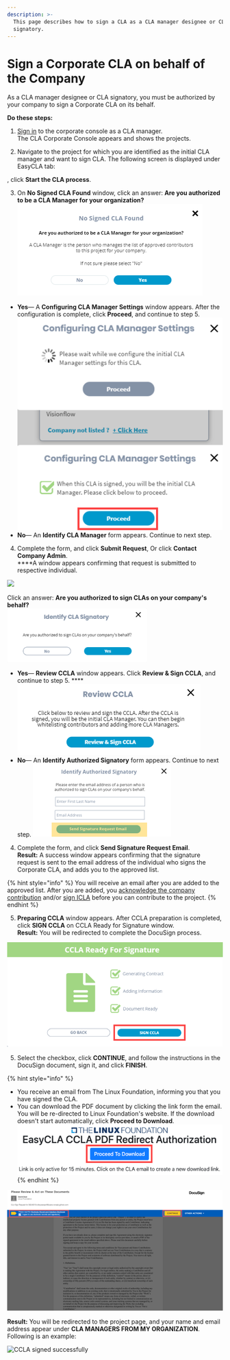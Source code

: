 ```yaml
---
description: >-
  This page describes how to sign a CLA as a CLA manager designee or CLA
  signatory.
---
```


# Sign a Corporate CLA on behalf of the Company

As a CLA manager designee or CLA signatory, you must be authorized by your company to sign a Corporate CLA on its behalf.

**Do these steps:**

1. [Sign in](sign-in-to-the-cla-corporate-console.md) to the corporate console as a CLA manager.  
The CLA Corporate Console appears and shows the projects.

2. Navigate to the project for which you are  identified as the initial CLA manager and want to sign CLA. The following screen is displayed under EasyCLA tab:



, click **Start the CLA process**.



3.  On **No Signed CLA Found** window, click an answer: **Are you authorized to be a CLA Manager for your organization?**   
 ![](../../../.gitbook/assets/no-signed-cla-found.png) 

* **Yes**— A **Configuring CLA Manager Settings** window appears. After the configuration is complete, click **Proceed**, and continue to step 5.  ![](../../../.gitbook/assets/configuring-cla-manager-settings.png)  
* **No**— An **Identify CLA Manager** form appears. Continue to next step.

4. Complete the form, and click **Submit Request**, Or click **Contact Company Admin**.   
****A window appears confirming that request is submitted to respective individual.

![](https://gblobscdn.gitbook.com/assets%2F-M2DCN9UgoRgMEkgnLyP%2F-MA0-8_cL605eCKF8NMT%2F-MA09I70o1IZiY1mGvUc%2Fidentify%20cla%20manager.png?alt=media&token=04b1fb4f-b291-41a2-a8f9-3b5390c44250)















Click an answer: **Are you authorized to sign CLAs on your company's behalf?**  
 ![](../../../.gitbook/assets/identify-cla-signatory.png) 

* **Yes**— **Review CCLA** window appears. Click **Review & Sign CCLA**, and continue to step 5.  ****![](../../../.gitbook/assets/review-ccla.png) 
* **No**— An **Identify Authorized Signatory** form appears. Continue to next step.  ![](../../../.gitbook/assets/identify-authorized-signatory.png) 

4. Complete the form, and click **Send Signature Request Email**.  
**Result:** A success window appears confirming that the signature request is sent to the email address of the individual who signs the Corporate CLA, and adds you to the approved list.

{% hint style="info" %}
You will receive an email after you are added to the approved list. After you are added, you [acknowledge the company contribution](../contributors/contribute-to-a-corporate-github-project.md#if-you-are-added-to-the-approved-list) and/or [sign ICLA](../contributors/contribute-to-a-corporate-github-project.md#if-you-are-asked-to-sign-icla) before you can contribute to the project.
{% endhint %}

5. **Preparing CCLA** window appears. After CCLA preparation is completed, click **SIGN CCLA** on CCLA Ready for Signature window.  
**Result:** You will be redirected to complete the DocuSign process.

![ccla ready for signature](../../../.gitbook/assets/ccla-ready-for-signature.png)

5. Select the checkbox, click **CONTINUE**,  and follow the instructions in the DocuSign document, sign it, and click **FINISH**.

{% hint style="info" %}
* You receive an email from The Linux Foundation, informing you that you have signed the CLA. 
* You can download the PDF document by clicking the link form the email. You will be re-directed to Linux Foundation's website. If the download doesn't start automatically, click **Proceed to Download**.  ![](../../../.gitbook/assets/proceed-to-download-ccla.png) 
{% endhint %}

![](../../../.gitbook/assets/docusign-icla-flow.png)

**Result:** You will be redirected to the project page, and your name and email address appear under **CLA MANAGERS FROM MY ORGANIZATION**. Following is an example:

![CCLA signed successfully](https://gblobscdn.gitbook.com/assets%2F-M2DCN9UgoRgMEkgnLyP%2F-MA0-8_cL605eCKF8NMT%2F-MA0FkDbYMbJ7MutyGb5%2Fcla%20managers%20from%20my%20organization%20example.png?alt=media&token=fa0e823e-87f6-4d20-9675-891c2e50bc7b)

